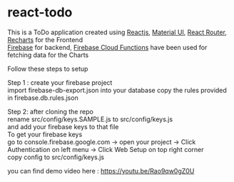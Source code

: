 # react-todo

This is a ToDo application created using <a target="_blank" rel="noopener noreferrer" href="https://reactjs.org/">Reactjs</a>, <a target="_blank" rel="noopener noreferrer" href="https://material-ui.com/">Material UI</a>, <a target="_blank" rel="noopener noreferrer" href="https://reacttraining.com/react-router/">React Router</a>, <a target="_blank" rel="noopener noreferrer" href="http://recharts.org/en-US/">Recharts</a> for the Frontend<br />
              <a target="_blank" rel="noopener noreferrer" href="https://firebase.google.com/">Firebase</a> for backend, <a target="_blank" rel="noopener noreferrer" href="https://firebase.google.com/docs/functions/">Firebase Cloud Functions</a> have been used for fetching data for the Charts<br />

Follow these steps to setup 

Step 1 :	create your firebase project<br />
			import firebase-db-export.json into your database
            copy the rules provided in firebase.db.rules.json

Step 2: after cloning the repo <br />
rename src/config/keys.SAMPLE.js to src/config/keys.js<br />
and add your firebase keys to that file<br />
To get your firebase keys <br />
go to console.firebase.google.com -> open your project -> Click Authentication on left menu -> Click Web Setup on top right corner<br />
copy config to src/config/keys.js



you can find demo video here : https://youtu.be/Rao9qw0gZ0U
